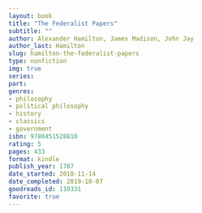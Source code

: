 ```yaml
---
layout: book
title: "The Federalist Papers"
subtitle: ""
author: Alexander Hamilton, James Madison, John Jay
author_last: Hamilton
slug: hamilton-the-federalist-papers
type: nonfiction
img: true
series: 
part: 
genres:
- philosophy
- political philosophy
- history
- classics
- government
isbn: 9780451528810
rating: 5
pages: 433
format: kindle
publish_year: 1787
date_started: 2018-11-14
date_completed: 2019-10-07
goodreads_id: 110331
favorite: true
---
```

